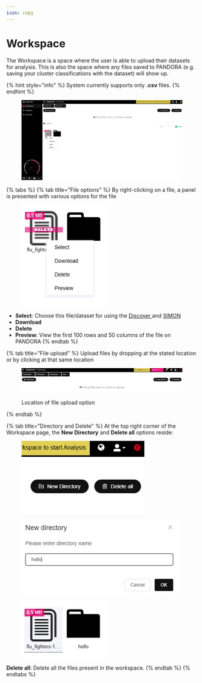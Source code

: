 ```yaml
---
icon: copy
---
```


# Workspace

The Workspace is a space where the user is able to upload their datasets for analysis. This is also the space where any files saved to PANDORA (e.g. saving your cluster classifications with the dataset) will show up.

{% hint style="info" %}
System currently supports only **.csv** files.
{% endhint %}

<figure><img src="../.gitbook/assets/workspace.png" alt=""><figcaption></figcaption></figure>

{% tabs %}
{% tab title="File options" %}
By right-clicking on a file, a panel is presented with various options for the file

<figure><img src="../.gitbook/assets/Workspace_file_options.png" alt=""><figcaption></figcaption></figure>

* **Select**: Choose this file/dataset for using the [Discover ](../data-analysis/discovery/)and [SIMON](../data-analysis/predictive/simon/)
* **Download**
* **Delete**
* **Preview**: View the first 100 rows and 50 columns of the file on PANDORA
{% endtab %}

{% tab title="File upload" %}
Upload files by dropping at the stated location or by clicking at that same location&#x20;

<figure><img src="../.gitbook/assets/Workspace_File_upload.png" alt=""><figcaption><p>Location of file upload option</p></figcaption></figure>
{% endtab %}

{% tab title="Directory and Delete" %}
At the top right corner of the Workspace page, the **New Directory** and **Delete all** options reside:&#x20;

<div><figure><img src="../.gitbook/assets/Workspace_directory_delete_options.png" alt=""><figcaption></figcaption></figure> <figure><img src="../.gitbook/assets/Workspace_New_directory.png" alt=""><figcaption></figcaption></figure> <figure><img src="../.gitbook/assets/Workspace_Directory_folder.png" alt=""><figcaption></figcaption></figure></div>

**Delete all**: Delete all the files present in the workspace.&#x20;
{% endtab %}
{% endtabs %}
